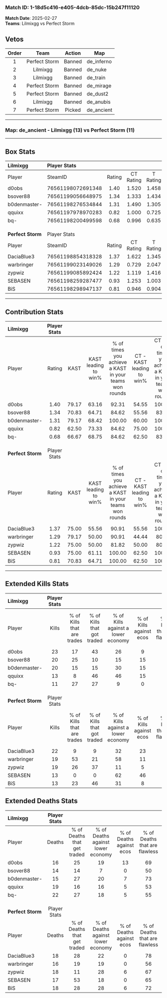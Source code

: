 ### Match ID: 1-18d5c416-e405-4dcb-85dc-15b247f11120  
**Match Date**: 2025-02-27  
**Teams**: Lilmixgg vs Perfect Storm  

## Vetos  

| Order | Team | Action | Map |
| :---: | :--: | :----: | --- |
| 1 | Perfect Storm | Banned | de_inferno |
| 2 | Lilmixgg | Banned | de_nuke |
| 3 | Lilmixgg | Banned | de_train |
| 4 | Perfect Storm | Banned | de_mirage |
| 5 | Perfect Storm | Banned | de_dust2 |
| 6 | Lilmixgg | Banned | de_anubis |
| 7 | Perfect Storm | Picked | de_ancient |

---  

### **Map**: de_ancient - Lilmixgg (13) vs Perfect Storm (11)  
---  

## Box Stats  

| **Lilmixgg**      | Player Stats      |        |           |          |       |       |       |         |        |      |     |
| :- | :- | :-: | :-: | :-: | :-: | :-: | :-: | :-: | :-: | :-: | :-: |
| Player            | SteamID           | Rating | CT Rating | T Rating | KAST  |  ADR  | Kills | Assists | Deaths | K/D  | HS% |
| d0obs             | 76561198072691348 |  1.40  |   1.520   |  1.458   | 79.17 | 86.0  |  23   |    3    |   16   | 1.44 | 52  |
| bsover88          | 76561199056648975 |  1.34  |   1.333   |  1.434   | 70.83 | 97.6  |  20   |    9    |   14   | 1.43 | 50  |
| b0denmaster-      | 76561198276534844 |  1.31  |   1.490   |  1.305   | 79.17 | 81.0  |  20   |    5    |   15   | 1.33 | 65  |
| qquixx            | 76561197978970283 |  0.82  |   1.000   |  0.725   | 62.50 | 69.5  |  13   |    7    |   19   | 0.68 | 69  |
| bq-               | 76561198200499598 |  0.68  |   0.996   |  0.635   | 66.67 | 61.7  |  11   |    7    |   22   | 0.50 | 63  |
|                   |                   |        |           |          |       |       |       |         |        |      |     |
|                   |                   |        |           |          |       |       |       |         |        |      |     |
|                   |                   |        |           |          |       |       |       |         |        |      |     |
| **Perfect Storm** | Player Stats      |        |           |          |       |       |       |         |        |      |     |
| Player            | SteamID           | Rating | CT Rating | T Rating | KAST  |  ADR  | Kills | Assists | Deaths | K/D  | HS% |
| DaciaBlue3        | 76561198854318328 |  1.37  |   1.622   |  1.345   | 75.00 | 102.5 |  22   |   10    |   18   | 1.22 | 54  |
| warbringer        | 76561199023149026 |  1.29  |   0.729   |  2.047   | 79.17 | 91.8  |  19   |    7    |   16   | 1.19 | 57  |
| zypwiz            | 76561199085892424 |  1.22  |   1.119   |  1.416   | 75.00 | 96.1  |  19   |    5    |   18   | 1.06 | 73  |
| SEBASEN           | 76561198259287477 |  0.93  |   1.253   |  1.003   | 75.00 | 62.8  |  13   |    6    |   17   | 0.76 | 53  |
| BiS               | 76561198298947137 |  0.81  |   0.946   |  0.904   | 70.83 | 49.5  |  13   |    1    |   18   | 0.72 | 23  |
---  

## Contribution Stats  

| **Lilmixgg**      | Player Stats |       |                      |                                                        |                           |                                                             |                          |                                                            |
| :- | :-: | :-: | :-: | :-: | :-: | :-: | :-: | :-: |
| Player            |    Rating    | KAST  | KAST leading to win% | % of times you achieve a KAST in your teams won rounds | CT - KAST leading to win% | CT - % of times you achieve a KAST in your teams won rounds | T - KAST leading to win% | T - % of times you achieve a KAST in your teams won rounds |
| d0obs             |     1.40     | 79.17 |        63.16         |                         92.31                          |           54.55           |                           100.00                            |          75.00           |                           85.71                            |
| bsover88          |     1.34     | 70.83 |        64.71         |                         84.62                          |           55.56           |                            83.33                            |          75.00           |                           85.71                            |
| b0denmaster-      |     1.31     | 79.17 |        68.42         |                         100.00                         |           60.00           |                           100.00                            |          77.78           |                           100.00                           |
| qquixx            |     0.82     | 62.50 |        73.33         |                         84.62                          |           75.00           |                           100.00                            |          71.43           |                           71.43                            |
| bq-               |     0.68     | 66.67 |        68.75         |                         84.62                          |           62.50           |                            83.33                            |          75.00           |                           85.71                            |
|                   |              |       |                      |                                                        |                           |                                                             |                          |                                                            |
|                   |              |       |                      |                                                        |                           |                                                             |                          |                                                            |
|                   |              |       |                      |                                                        |                           |                                                             |                          |                                                            |
| **Perfect Storm** | Player Stats |       |                      |                                                        |                           |                                                             |                          |                                                            |
| Player            |    Rating    | KAST  | KAST leading to win% | % of times you achieve a KAST in your teams won rounds | CT - KAST leading to win% | CT - % of times you achieve a KAST in your teams won rounds | T - KAST leading to win% | T - % of times you achieve a KAST in your teams won rounds |
| DaciaBlue3        |     1.37     | 75.00 |        55.56         |                         90.91                          |           55.56           |                           100.00                            |          55.56           |                           83.33                            |
| warbringer        |     1.29     | 79.17 |        50.00         |                         90.91                          |           44.44           |                            80.00                            |          54.55           |                           100.00                           |
| zypwiz            |     1.22     | 75.00 |        50.00         |                         81.82                          |           50.00           |                            80.00                            |          50.00           |                           83.33                            |
| SEBASEN           |     0.93     | 75.00 |        61.11         |                         100.00                         |           62.50           |                           100.00                            |          60.00           |                           100.00                           |
| BiS               |     0.81     | 70.83 |        64.71         |                         100.00                         |           62.50           |                           100.00                            |          66.67           |                           100.00                           |
---  

## Extended Kills Stats  

| **Lilmixgg**      | Player Stats |                            |                            |                                    |                         |                              |                                 |                                       |                    |           |
| :- | :-: | :-: | :-: | :-: | :-: | :-: | :-: | :-: | :-: | :-: |
| Player            |    Kills     | % of Kills that are trades | % of Kills that got traded | % of Kills against a lower economy | % of Kills against ecos | % of Kills that are flawless | % of Kills that are close duels | % of Kills that are assisted by flash | Pistol Round Kills | AWP Kills |
| d0obs             |      23      |             17             |             43             |                 26                 |            9            |              78              |                9                |                   9                   |         4          |     0     |
| bsover88          |      20      |             25             |             10             |                 15                 |           15            |              60              |               10                |                   0                   |         3          |     1     |
| b0denmaster-      |      20      |             15             |             15             |                 30                 |           15            |              65              |               15                |                   0                   |         2          |     1     |
| qquixx            |      13      |             8              |             46             |                 46                 |           15            |              46              |                8                |                   0                   |         1          |     0     |
| bq-               |      11      |             27             |             27             |                 9                  |            0            |              91              |                0                |                  27                   |         0          |     3     |
|                   |              |                            |                            |                                    |                         |                              |                                 |                                       |                    |           |
|                   |              |                            |                            |                                    |                         |                              |                                 |                                       |                    |           |
|                   |              |                            |                            |                                    |                         |                              |                                 |                                       |                    |           |
| **Perfect Storm** | Player Stats |                            |                            |                                    |                         |                              |                                 |                                       |                    |           |
| Player            |    Kills     | % of Kills that are trades | % of Kills that got traded | % of Kills against a lower economy | % of Kills against ecos | % of Kills that are flawless | % of Kills that are close duels | % of Kills that are assisted by flash | Pistol Round Kills | AWP Kills |
| DaciaBlue3        |      22      |             9              |             9              |                 32                 |           23            |              64              |                0                |                  14                   |         0          |     0     |
| warbringer        |      19      |             53             |             21             |                 58                 |           11            |              63              |                0                |                  11                   |         0          |     0     |
| zypwiz            |      19      |             26             |             37             |                 11                 |            5            |              42              |                0                |                   5                   |         6          |     0     |
| SEBASEN           |      13      |             0              |             0              |                 62                 |           46            |              69              |                8                |                   0                   |         0          |     0     |
| BiS               |      13      |             23             |             46             |                 31                 |            8            |              54              |               15                |                   8                   |         0          |     8     |
## Extended Deaths Stats  

| **Lilmixgg**      | Player Stats |                             |                                   |                          |                               |                            |                           |               |
| :- | :-: | :-: | :-: | :-: | :-: | :-: | :-: | :-: |
| Player            |    Deaths    | % of Deaths that get traded | % of Deaths against lower economy | % of Deaths against ecos | % of Deaths that are flawless | % of Deaths that are close | % of Deaths while blinded | Deaths to AWP |
| d0obs             |      16      |             25              |                19                 |            13            |              69               |             0              |            13             |       0       |
| bsover88          |      14      |             14              |                 7                 |            0             |              50               |             7              |             7             |       1       |
| b0denmaster-      |      15      |             27              |                20                 |            7             |              73               |             7              |             0             |       1       |
| qquixx            |      19      |             16              |                16                 |            5             |              53               |             5              |             0             |       3       |
| bq-               |      22      |             27              |                18                 |            5             |              55               |             0              |            18             |       3       |
|                   |              |                             |                                   |                          |                               |                            |                           |               |
|                   |              |                             |                                   |                          |                               |                            |                           |               |
|                   |              |                             |                                   |                          |                               |                            |                           |               |
| **Perfect Storm** | Player Stats |                             |                                   |                          |                               |                            |                           |               |
| Player            |    Deaths    | % of Deaths that get traded | % of Deaths against lower economy | % of Deaths against ecos | % of Deaths that are flawless | % of Deaths that are close | % of Deaths while blinded | Deaths to AWP |
| DaciaBlue3        |      18      |             28              |                22                 |            0             |              78               |             11             |            11             |       1       |
| warbringer        |      16      |             19              |                19                 |            0             |              56               |             13             |             6             |       2       |
| zypwiz            |      18      |             11              |                28                 |            6             |              67               |             17             |             6             |       1       |
| SEBASEN           |      17      |             53              |                18                 |            0             |              65               |             0              |             6             |       1       |
| BiS               |      18      |             28              |                28                 |            6             |              72               |             6              |             0             |       0       |
